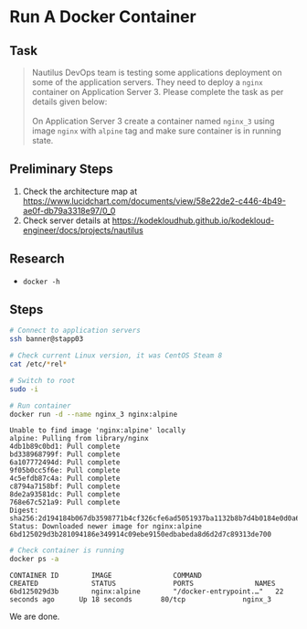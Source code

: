 # Run A Docker Container

## Task

> Nautilus DevOps team is testing some applications deployment on some of the application servers. They need to deploy a `nginx` container on Application Server 3. Please complete the task as per details given below:<br><br>On Application Server 3 create a container named `nginx_3` using image `nginx` with `alpine` tag and make sure container is in running state.

## Preliminary Steps

1. Check the architecture map at https://www.lucidchart.com/documents/view/58e22de2-c446-4b49-ae0f-db79a3318e97/0_0
2. Check server details at https://kodekloudhub.github.io/kodekloud-engineer/docs/projects/nautilus

## Research

* `docker -h`

## Steps


```bash
# Connect to application servers
ssh banner@stapp03

# Check current Linux version, it was CentOS Steam 8
cat /etc/*rel*

# Switch to root
sudo -i

# Run container
docker run -d --name nginx_3 nginx:alpine
```

```
Unable to find image 'nginx:alpine' locally
alpine: Pulling from library/nginx
4db1b89c0bd1: Pull complete
bd338968799f: Pull complete
6a107772494d: Pull complete
9f05b0cc5f6e: Pull complete
4c5efdb87c4a: Pull complete
c8794a7158bf: Pull complete
8de2a93581dc: Pull complete
768e67c521a9: Pull complete
Digest: sha256:2d194184b067db3598771b4cf326cfe6ad5051937ba1132b8b7d4b0184e0d0a6
Status: Downloaded newer image for nginx:alpine
6bd125029d3b281094186e349914c09ebe9150edbabeda8d6d2d7c89313de700
```


```bash
# Check container is running
docker ps -a
```

```
CONTAINER ID        IMAGE               COMMAND                  CREATED             STATUS              PORTS               NAMES
6bd125029d3b        nginx:alpine        "/docker-entrypoint.…"   22 seconds ago      Up 18 seconds       80/tcp              nginx_3
```

We are done.
